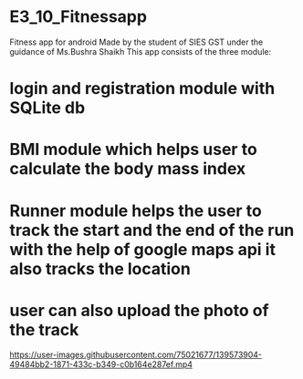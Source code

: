# E3_10_Fitnessapp
Fitness app for android
Made by the student of SIES GST  under the guidance of Ms.Bushra Shaikh
This app consists of the three module:
# login and registration module with SQLite db 
# BMI module which helps user to calculate the body mass index
# Runner module helps the user to track the start and the end of the run with the help of google maps api it also tracks the location
# user can also upload the photo of the track 


https://user-images.githubusercontent.com/75021677/139573904-49484bb2-1871-433c-b349-c0b164e287ef.mp4

